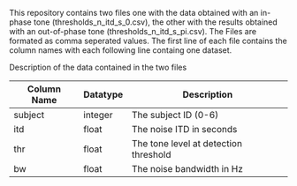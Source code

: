 
This repository contains two files one with the data obtained with an in-phase tone (thresholds_n_itd_s_0.csv), the other with the results obtained with an out-of-phase tone (thresholds_n_itd_s_pi.csv). The Files are formated as comma seperated values. The first line of each file contains the column names with each following line containg one dataset.

Description of the data contained in the two files

| Column Name | Datatype    | Description                       |
|-------------|---------|---------------------------------------|
| subject     | integer | The subject ID (0-6)                  |
| itd         | float   | The noise ITD in seconds              |
| thr         | float   | The tone level at detection threshold |
| bw          | float   | The noise bandwidth in Hz             |
